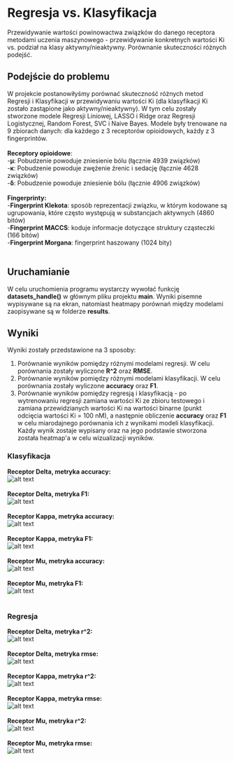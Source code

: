# Regresja vs. Klasyfikacja
Przewidywanie wartości powinowactwa związków do danego receptora metodami uczenia maszynowego - przewidywanie konkretnych wartości Ki vs. podział na klasy aktywny/nieaktywny. Porównanie skuteczności różnych podejść.

## Podejście do problemu
W projekcie postanowiłyśmy porównać skuteczność różnych metod Regresji i Klasyfikacji w przewidywaniu wartości Ki (dla klasyfikacji Ki zostało zastąpione jako aktywny/nieaktywny). W tym celu zostały stworzone modele Regresji Liniowej, LASSO i Ridge oraz Regresji Logistycznej, Random Forest, SVC i Naive Bayes. Modele były trenowane na 9 zbiorach danych: dla każdego z 3 receptorów opioidowych, każdy z 3 fingerprintów.<br /> <br />
**Receptory opioidowe**:  <br />
-**µ**: Pobudzenie powoduje zniesienie bólu (łącznie 4939 związków) <br />
-**κ**: Pobudzenie powoduje zwężenie źrenic i sedację (łącznie 4628 związków) <br />
-**δ**: Pobudzenie powoduje zniesienie bólu (łącznie 4906 związków) <br />
<br />
**Fingerprinty:** <br />
-**Fingerprint Klekota**: sposób reprezentacji związku, w którym kodowane są ugrupowania, które często występują w substancjach aktywnych (4860 bitów) <br />
-**Fingerprint MACCS**: koduje informacje dotyczące struktury cząsteczki (166 bitów)<br />
-**Fingerprint Morgana**: fingerprint haszowany (1024 bity)<br />
<br /> 

## Uruchamianie
W celu uruchomienia programu wystarczy wywołać funkcję **datasets_handle()** w głównym pliku projektu **main**. Wyniki pisemne wypisywane są na ekran, natomiast heatmapy porównań między modelami zaopisywane są w folderze **results**.

## Wyniki
Wyniki zostały przedstawione na 3 sposoby:<br />
1. Porównanie wyników pomiędzy różnymi modelami regresji. W celu porównania zostały wyliczone **R^2** oraz **RMSE**.<br />
2. Porównanie wyników pomiędzy różnymi modelami klasyfikacji. W celu porównania zostały wyliczone **accuracy** oraz **F1**.<br />
3. Porównanie wyników pomiędzy regresją i klasyfikacją - po wytrenowaniu regresji zamiana wartości Ki ze zbioru testowego i zamiana przewidzianych wartości Ki na wartości binarne (punkt odcięcia wartości Ki = 100 nM), a następnie obliczenie **accuracy** oraz **F1** w celu miarodajnego porównania ich z wynikami modeli klasyfikacji.<br />
Każdy wynik zostaje wypisany oraz na jego podstawie stworzona została heatmap'a w celu wizualizacji wyników.

### Klasyfikacja
**Receptor Delta, metryka accuracy:**<br />
![alt text](https://github.com/Seygaa/umwpl2021/blob/main/results/delta_accuracy.png?raw=true)<br /><br />
**Receptor Delta, metryka F1:**<br />
![alt text](https://github.com/Seygaa/umwpl2021/blob/main/results/delta_f1.png?raw=true)<br /><br />
**Receptor Kappa, metryka accuracy:**<br />
![alt text](https://github.com/Seygaa/umwpl2021/blob/main/results/kappa_accuracy.png?raw=true)<br /><br />
**Receptor Kappa, metryka F1:**<br />
![alt text](https://github.com/Seygaa/umwpl2021/blob/main/results/kappa_f1.png?raw=true)<br /><br />
**Receptor Mu, metryka accuracy:**<br />
![alt text](https://github.com/Seygaa/umwpl2021/blob/main/results/mu_accuracy.png?raw=true)<br /><br />
**Receptor Mu, metryka F1:**<br />
![alt text](https://github.com/Seygaa/umwpl2021/blob/main/results/mu_f1.png?raw=true)<br /><br />

### Regresja
**Receptor Delta, metryka r^2:**<br />
![alt text](https://github.com/Seygaa/umwpl2021/blob/main/results/delta_r2.png?raw=true)<br /><br />
**Receptor Delta, metryka rmse:**<br />
![alt text](https://github.com/Seygaa/umwpl2021/blob/main/results/delta_rmse.png?raw=true)<br /><br />
**Receptor Kappa, metryka r^2:**<br />
![alt text](https://github.com/Seygaa/umwpl2021/blob/main/results/kappa_r2.png?raw=true)<br /><br />
**Receptor Kappa, metryka rmse:**<br />
![alt text](https://github.com/Seygaa/umwpl2021/blob/main/results/kappa_rmse.png?raw=true)<br /><br />
**Receptor Mu, metryka r^2:**<br />
![alt text](https://github.com/Seygaa/umwpl2021/blob/main/results/mu_r2.png?raw=true)<br /><br />
**Receptor Mu, metryka rmse:**<br />
![alt text](https://github.com/Seygaa/umwpl2021/blob/main/results/mu_rmse.png?raw=true)<br /><br />
